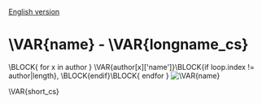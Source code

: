 
[English version](./README.md)
<!---module--->
# \VAR{name} - \VAR{longname_cs}
<!---Emodule--->
\BLOCK{ for x in author } \VAR{author[x]['name']}\BLOCK{if loop.index != author|length}, \BLOCK{endif}\BLOCK{ endfor }
![\VAR{name}](./\VAR{image})

<!--- description --->\VAR{short_cs}<!--- Edescription --->
